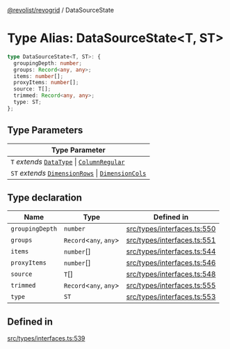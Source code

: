 [@revolist/revogrid](README.md) / DataSourceState

# Type Alias: DataSourceState\<T, ST\>

```ts
type DataSourceState<T, ST>: {
  groupingDepth: number;
  groups: Record<any, any>;
  items: number[];
  proxyItems: number[];
  source: T[];
  trimmed: Record<any, any>;
  type: ST;
};
```

## Type Parameters

| Type Parameter |
| ------ |
| `T` *extends* [`DataType`](TypeAlias.DataType.md) \| [`ColumnRegular`](Interface.ColumnRegular.md) |
| `ST` *extends* [`DimensionRows`](TypeAlias.DimensionRows.md) \| [`DimensionCols`](TypeAlias.DimensionCols.md) |

## Type declaration

| Name | Type | Defined in |
| ------ | ------ | ------ |
| `groupingDepth` | `number` | [src/types/interfaces.ts:550](https://github.com/revolist/revogrid/blob/c9c4fc1791ac452c4c9470419263ce544ebb624f/src/types/interfaces.ts#L550) |
| `groups` | `Record`\<`any`, `any`\> | [src/types/interfaces.ts:551](https://github.com/revolist/revogrid/blob/c9c4fc1791ac452c4c9470419263ce544ebb624f/src/types/interfaces.ts#L551) |
| `items` | `number`[] | [src/types/interfaces.ts:544](https://github.com/revolist/revogrid/blob/c9c4fc1791ac452c4c9470419263ce544ebb624f/src/types/interfaces.ts#L544) |
| `proxyItems` | `number`[] | [src/types/interfaces.ts:546](https://github.com/revolist/revogrid/blob/c9c4fc1791ac452c4c9470419263ce544ebb624f/src/types/interfaces.ts#L546) |
| `source` | `T`[] | [src/types/interfaces.ts:548](https://github.com/revolist/revogrid/blob/c9c4fc1791ac452c4c9470419263ce544ebb624f/src/types/interfaces.ts#L548) |
| `trimmed` | `Record`\<`any`, `any`\> | [src/types/interfaces.ts:555](https://github.com/revolist/revogrid/blob/c9c4fc1791ac452c4c9470419263ce544ebb624f/src/types/interfaces.ts#L555) |
| `type` | `ST` | [src/types/interfaces.ts:553](https://github.com/revolist/revogrid/blob/c9c4fc1791ac452c4c9470419263ce544ebb624f/src/types/interfaces.ts#L553) |

## Defined in

[src/types/interfaces.ts:539](https://github.com/revolist/revogrid/blob/c9c4fc1791ac452c4c9470419263ce544ebb624f/src/types/interfaces.ts#L539)
